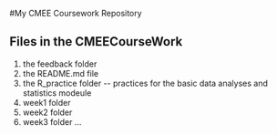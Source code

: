 #My CMEE Coursework Repository

## Files in the CMEECourseWork
1. the feedback folder 
2. the README.md file
3. the R_practice folder -- practices for the basic data analyses and statistics modeule 
4. week1 folder
5. week2 folder
6. week3 folder
...